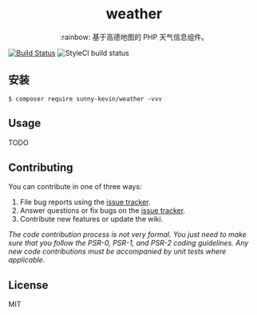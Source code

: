 <h1 align="center"> weather </h1>

<p align="center">:rainbow: 基于高德地图的 PHP 天气信息组件。</p>

[![Build Status](https://travis-ci.org/sunny-kevin/weather.svg?branch=master)](https://travis-ci.org/sunny-kevin/weather)
![StyleCI build status](https://github.styleci.io/repos/152709775/shield) 

## 安装

```shell
$ composer require sunny-kevin/weather -vvv
```

## Usage

TODO

## Contributing

You can contribute in one of three ways:

1. File bug reports using the [issue tracker](https://github.com/sunnykevin//weather/issues).
2. Answer questions or fix bugs on the [issue tracker](https://github.com/sunnykevin//weather/issues).
3. Contribute new features or update the wiki.

_The code contribution process is not very formal. You just need to make sure that you follow the PSR-0, PSR-1, and PSR-2 coding guidelines. Any new code contributions must be accompanied by unit tests where applicable._

## License

MIT
